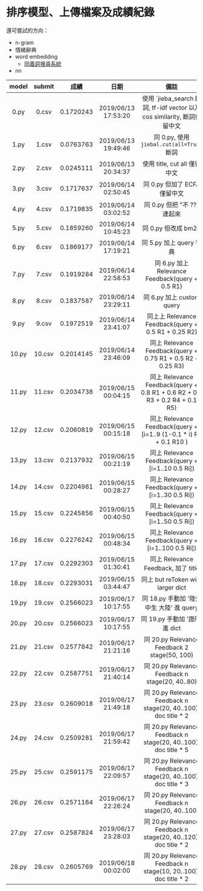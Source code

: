 # 排序模型、上傳檔案及成績紀錄

還可嘗試的方向：
- n-gram
- 情緒辭典
- word embedding
  - [同義詞搜尋系統](https://120.127.233.228/word2vec/)
- nn

| model | submit |    成績   |         日期        | 備註 |
| :---: | :----: | :-------: | :-----------------: | :--: |
| 0.py  | 0.csv  | 0.1720243 | 2019/06/13 17:53:20 | 使用 `jieba_search 斷詞, tf-idf vector 以及 cos similarity, 斷詞僅留中文 |
| 1.py  | 1.csv  | 0.0763763 | 2019/06/13 19:49:46 | 同 0.py, 使用 `jiebal.cut(all=True)` 斷詞 |
| 2.py  | 2.csv  | 0.0245111 | 2019/06/13 20:34:37 | 使用 title, cut all 僅留中文|
| 3.py  | 3.csv  | 0.1717637 | 2019/06/14 02:50:45 | 同 0.py 但加了 ECFA 僅留中文|
| 4.py  | 4.csv  | 0.1719835 | 2019/06/14 03:02:52 | 同 0.py 但把 "不 ??" 連起來|
| 5.py  | 5.csv  | 0.1859260 | 2019/06/14 10:45:23 | 同 0.py 但改成 bm25 |
| 6.py  | 6.csv  | 0.1869177 | 2019/06/14 17:19:21 | 同 5.py 加上 query 字典 |
| 7.py  | 7.csv  | 0.1919284 | 2019/06/14 22:58:53 | 同 6.py 加上 Relevance Feedback(query + 0.5 R1) |
| 8.py  | 8.csv  | 0.1837587 | 2019/06/14 23:29:11 | 同 6.py 加上 custom query |
| 9.py  | 9.csv  | 0.1972519 | 2019/06/14 23:41:07 | 同上上 Relevance Feedback(query + 0.5 R1 + 0.25 R2) |
| 10.py | 10.csv | 0.2014145 | 2019/06/14 23:46:09 | 同上 Relevance Feedback(query + 0.75 R1 + 0.5 R2 + 0.25 R3) |
| 11.py | 11.csv | 0.2034738 | 2019/06/15 00:04:15 | 同上 Relevance Feedback(query + 0.8 R1 + 0.6 R2 + 0.4 R3 + 0.2 R4 + 0.1 R5) |
| 12.py | 12.csv | 0.2060819 | 2019/06/15 00:15:18 | 同上 Relevance Feedback(query + [i=1..9 (1-0.1 * i) Ri] + 0.1 R10 ) |
| 13.py | 13.csv | 0.2137932 | 2019/06/15 00:21:19 | 同上 Relevance Feedback(query + [i=1..10 0.5 Ri]) |
| 14.py | 14.csv | 0.2204961 | 2019/06/15 00:28:27 | 同上 Relevance Feedback(query + [i=1..30 0.5 Ri]) |
| 15.py | 15.csv | 0.2245856 | 2019/06/15 00:40:50 | 同上 Relevance Feedback(query + [i=1..50 0.5 Ri]) |
| 16.py | 16.csv | 0.2276242 | 2019/06/15 00:48:34 | 同上 Relevance Feedback(query + [i=1..100 0.5 Ri])|
| 17.py | 17.csv | 0.2292303 | 2019/06/15 01:30:41 | 同上 Relevance Feedback, 加了 title|
| 18.py | 18.csv | 0.2293031 | 2019/06/15 03:44:47 | 同上 but reToken with larger dict |
| 19.py | 19.csv | 0.2566023 | 2019/06/17 10:17:55 | 同 18.py 手動加 '陸生 中生 大陸' 進 query |
| 20.py | 20.csv | 0.2566023 | 2019/06/17 10:17:55 | 同 19.py 手動加 '證所' 進 dict |
| 21.py | 21.csv | 0.2577842 | 2019/06/17 21:21:16 | 同 20.py Relevance Feedback 2 stage(50, 100) |
| 22.py | 22.csv | 0.2587751 | 2019/06/17 21:40:14 | 同 20.py Relevance Feedback n stage(20, 40..80) |
| 23.py | 23.csv | 0.2609018 | 2019/06/17 21:49:18 | 同 20.py Relevance Feedback n stage(20, 40..100), doc title * 2 |
| 24.py | 24.csv | 0.2509281 | 2019/06/17 21:59:42 | 同 20.py Relevance Feedback n stage(20, 40..100), doc title * 5 |
| 25.py | 25.csv | 0.2591175 | 2019/06/17 22:09:57 | 同 20.py Relevance Feedback n stage(20, 40..100), doc title * 3 |
| 26.py | 26.csv | 0.2571164 | 2019/06/17 22:26:24 | 同 20.py Relevance Feedback n stage(20, 40..100) |
| 27.py | 27.csv | 0.2587824 | 2019/06/17 23:28:03 | 同 20.py Relevance Feedback n stage(20, 40..120), doc title * 2 |
| 28.py | 28.csv | 0.2605769 | 2019/06/18 00:02:00 | 同 20.py Relevance Feedback n stage(10, 20..100), doc title * 2 |





